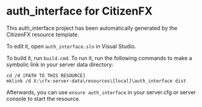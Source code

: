 # auth_interface for CitizenFX

This auth_interface project has been automatically generated by the CitizenFX resource template.

To edit it, open `auth_interface.sln` in Visual Studio.

To build it, run `build.cmd`. To run it, run the following commands to make a symbolic link in your server data directory:

```dos
cd /d [PATH TO THIS RESOURCE]
mklink /d X:\cfx-server-data\resources\[local]\auth_interface dist
```

Afterwards, you can use `ensure auth_interface` in your server.cfg or server console to start the resource.